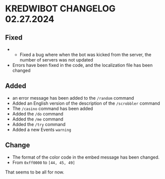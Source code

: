 # KREDWIBOT CHANGELOG 02.27.2024

## Fixed
- - Fixed a bug where when the bot was kicked from the server, the number of servers was not updated
- Errors have been fixed in the code, and the localization file has been changed

## Added
- an error message has been added to the `/random` command
- Added an English version of the description of the `/scrobbler` command
- The `/casino` command has been added
- Added the `/do` command
- Added the `/me` command
- Added the `/try` command
- Added a new Events `warning`

## Change
- The format of the color code in the embed message has been changed.
 - From `0xff0000` to `[44, 45, 49]`

That seems to be all for now.